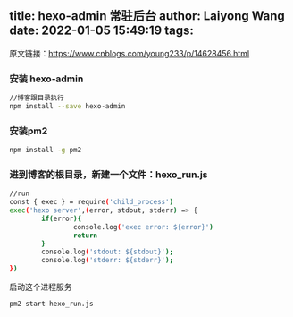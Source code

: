 title: hexo-admin 常驻后台
author: Laiyong Wang
date: 2022-01-05 15:49:19
tags:
---
原文链接：https://www.cnblogs.com/young233/p/14628456.html
### 安装 hexo-admin
```bash
//博客跟目录执行
npm install --save hexo-admin
```
### 安装pm2
```bash
npm install -g pm2
```

### 进到博客的根目录，新建一个文件：hexo_run.js
```bash
//run
const { exec } = require('child_process')
exec('hexo server',(error, stdout, stderr) => {
        if(error){
                console.log('exec error: ${error}')
                return
        }
        console.log('stdout: ${stdout}');
        console.log('stderr: ${stderr}');
})
```
启动这个进程服务
```bash
pm2 start hexo_run.js
```